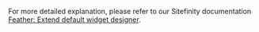  For more detailed explanation, please refer to our Sitefinity documentation [Feather: Extend default widget designer](http://docs.sitefinity.com/feather-extend-default-widget-designer). 
